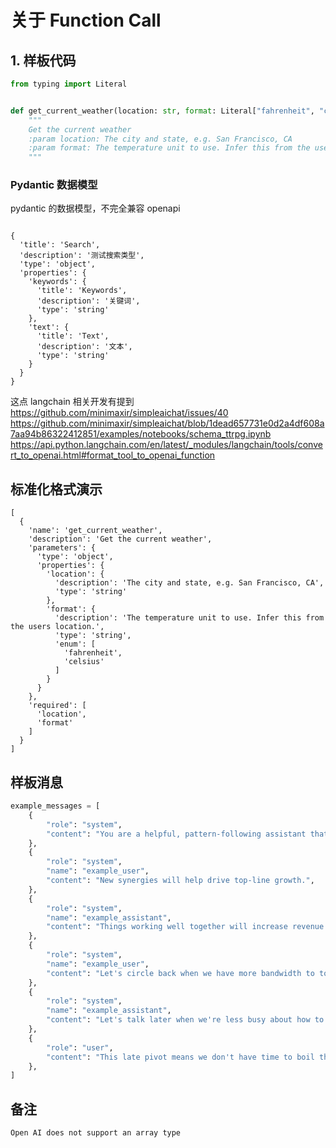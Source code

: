 # 关于 Function Call

## 1. 样板代码

```python
from typing import Literal


def get_current_weather(location: str, format: Literal["fahrenheit", "celsius"]):
    """
    Get the current weather
    :param location: The city and state, e.g. San Francisco, CA
    :param format: The temperature unit to use. Infer this from the users location.
    """
```

### Pydantic 数据模型

pydantic 的数据模型，不完全兼容 openapi

```json5

{
  'title': 'Search',
  'description': '测试搜索类型',
  'type': 'object',
  'properties': {
    'keywords': {
      'title': 'Keywords',
      'description': '关键词',
      'type': 'string'
    },
    'text': {
      'title': 'Text',
      'description': '文本',
      'type': 'string'
    }
  }
}

```

这点 langchain 相关开发有提到
https://github.com/minimaxir/simpleaichat/issues/40
https://github.com/minimaxir/simpleaichat/blob/1dead657731e0d2a4df608a7aa94b86322412851/examples/notebooks/schema_ttrpg.ipynb
https://api.python.langchain.com/en/latest/_modules/langchain/tools/convert_to_openai.html#format_tool_to_openai_function

## 标准化格式演示

```json5
[
  {
    'name': 'get_current_weather',
    'description': 'Get the current weather',
    'parameters': {
      'type': 'object',
      'properties': {
        'location': {
          'description': 'The city and state, e.g. San Francisco, CA',
          'type': 'string'
        },
        'format': {
          'description': 'The temperature unit to use. Infer this from the users location.',
          'type': 'string',
          'enum': [
            'fahrenheit',
            'celsius'
          ]
        }
      }
    },
    'required': [
      'location',
      'format'
    ]
  }
]

```

## 样板消息

```python
example_messages = [
    {
        "role": "system",
        "content": "You are a helpful, pattern-following assistant that translates corporate jargon into plain English.",
    },
    {
        "role": "system",
        "name": "example_user",
        "content": "New synergies will help drive top-line growth.",
    },
    {
        "role": "system",
        "name": "example_assistant",
        "content": "Things working well together will increase revenue.",
    },
    {
        "role": "system",
        "name": "example_user",
        "content": "Let's circle back when we have more bandwidth to touch base on opportunities for increased leverage.",
    },
    {
        "role": "system",
        "name": "example_assistant",
        "content": "Let's talk later when we're less busy about how to do better.",
    },
    {
        "role": "user",
        "content": "This late pivot means we don't have time to boil the ocean for the client deliverable.",
    },
]
```


## 备注

`Open AI does not support an array type`
